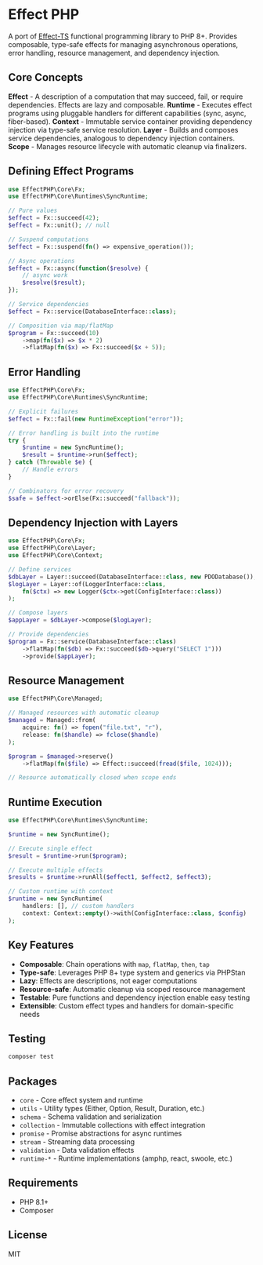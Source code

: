# Effect PHP

A port of [Effect-TS](https://effect.website/) functional programming library to PHP 8+. Provides composable, type-safe
effects for managing asynchronous operations, error handling, resource management, and dependency injection.

## Core Concepts

**Effect** - A description of a computation that may succeed, fail, or require dependencies. Effects are lazy and
composable.
**Runtime** - Executes effect programs using pluggable handlers for different capabilities (sync, async, fiber-based).
**Context** - Immutable service container providing dependency injection via type-safe service resolution.
**Layer** - Builds and composes service dependencies, analogous to dependency injection containers.
**Scope** - Manages resource lifecycle with automatic cleanup via finalizers.

## Defining Effect Programs

```php
use EffectPHP\Core\Fx;
use EffectPHP\Core\Runtimes\SyncRuntime;

// Pure values
$effect = Fx::succeed(42);
$effect = Fx::unit(); // null

// Suspend computations
$effect = Fx::suspend(fn() => expensive_operation());

// Async operations
$effect = Fx::async(function($resolve) {
    // async work
    $resolve($result);
});

// Service dependencies
$effect = Fx::service(DatabaseInterface::class);

// Composition via map/flatMap
$program = Fx::succeed(10)
    ->map(fn($x) => $x * 2)
    ->flatMap(fn($x) => Fx::succeed($x + 5));
```

## Error Handling

```php
use EffectPHP\Core\Fx;
use EffectPHP\Core\Runtimes\SyncRuntime;

// Explicit failures
$effect = Fx::fail(new RuntimeException("error"));

// Error handling is built into the runtime
try {
    $runtime = new SyncRuntime();
    $result = $runtime->run($effect);
} catch (Throwable $e) {
    // Handle errors
}

// Combinators for error recovery
$safe = $effect->orElse(Fx::succeed("fallback"));
```

## Dependency Injection with Layers

```php
use EffectPHP\Core\Fx;
use EffectPHP\Core\Layer;
use EffectPHP\Core\Context;

// Define services
$dbLayer = Layer::succeed(DatabaseInterface::class, new PDODatabase());
$logLayer = Layer::of(LoggerInterface::class, 
    fn($ctx) => new Logger($ctx->get(ConfigInterface::class))
);

// Compose layers
$appLayer = $dbLayer->compose($logLayer);

// Provide dependencies
$program = Fx::service(DatabaseInterface::class)
    ->flatMap(fn($db) => Fx::succeed($db->query("SELECT 1")))
    ->provide($appLayer);
```

## Resource Management

```php
use EffectPHP\Core\Managed;

// Managed resources with automatic cleanup
$managed = Managed::from(
    acquire: fn() => fopen("file.txt", "r"),
    release: fn($handle) => fclose($handle)
);

$program = $managed->reserve()
    ->flatMap(fn($file) => Effect::succeed(fread($file, 1024)));

// Resource automatically closed when scope ends
```

## Runtime Execution

```php
use EffectPHP\Core\Runtimes\SyncRuntime;

$runtime = new SyncRuntime();

// Execute single effect
$result = $runtime->run($program);

// Execute multiple effects
$results = $runtime->runAll($effect1, $effect2, $effect3);

// Custom runtime with context
$runtime = new SyncRuntime(
    handlers: [], // custom handlers
    context: Context::empty()->with(ConfigInterface::class, $config)
);
```

## Key Features

- **Composable**: Chain operations with `map`, `flatMap`, `then`, `tap`
- **Type-safe**: Leverages PHP 8+ type system and generics via PHPStan
- **Lazy**: Effects are descriptions, not eager computations
- **Resource-safe**: Automatic cleanup via scoped resource management
- **Testable**: Pure functions and dependency injection enable easy testing
- **Extensible**: Custom effect types and handlers for domain-specific needs

## Testing

```bash
composer test
```

## Packages

- `core` - Core effect system and runtime
- `utils` - Utility types (Either, Option, Result, Duration, etc.)
- `schema` - Schema validation and serialization
- `collection` - Immutable collections with effect integration
- `promise` - Promise abstractions for async runtimes
- `stream` - Streaming data processing
- `validation` - Data validation effects
- `runtime-*` - Runtime implementations (amphp, react, swoole, etc.)

## Requirements

- PHP 8.1+
- Composer

## License

MIT
